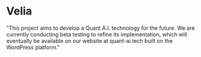 # Velia

"This project aims to develop a Quant A.I. technology for the future. We are currently conducting beta testing to refine its implementation, which will eventually be available on our website at quant-ai.tech built on the WordPress platform."